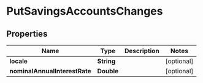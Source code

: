 

# PutSavingsAccountsChanges


## Properties

| Name | Type | Description | Notes |
|------------ | ------------- | ------------- | -------------|
|**locale** | **String** |  |  [optional] |
|**nominalAnnualInterestRate** | **Double** |  |  [optional] |



